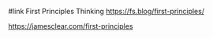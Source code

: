 #link
First Principles Thinking
https://fs.blog/first-principles/

https://jamesclear.com/first-principles
